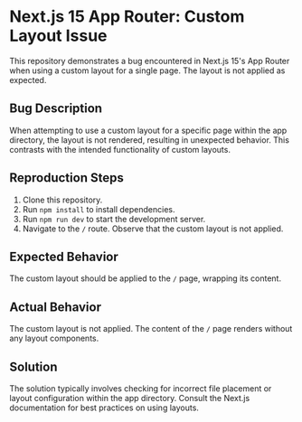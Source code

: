# Next.js 15 App Router: Custom Layout Issue

This repository demonstrates a bug encountered in Next.js 15's App Router when using a custom layout for a single page.  The layout is not applied as expected.

## Bug Description

When attempting to use a custom layout for a specific page within the app directory, the layout is not rendered, resulting in unexpected behavior. This contrasts with the intended functionality of custom layouts.

## Reproduction Steps

1. Clone this repository.
2. Run `npm install` to install dependencies.
3. Run `npm run dev` to start the development server.
4. Navigate to the `/` route. Observe that the custom layout is not applied.

## Expected Behavior

The custom layout should be applied to the `/` page, wrapping its content.

## Actual Behavior

The custom layout is not applied. The content of the `/` page renders without any layout components.

## Solution

The solution typically involves checking for incorrect file placement or layout configuration within the app directory. Consult the Next.js documentation for best practices on using layouts.